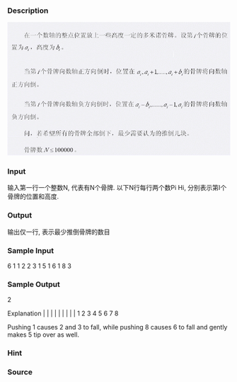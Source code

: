 
### Description
![](/JudgeOnline/images/1472.jpg)
### Input
输入第一行一个整数N, 代表有N个骨牌. 以下N行每行两个数Pi Hi, 分别表示第I个骨牌的位置和高度.
### Output
输出仅一行, 表示最少推倒骨牌的数目
### Sample Input
6
1 1
2 2
3 1
5 1
6 1
8 3

### Sample Output
2


Explanation
              |
  |           |
| | |   | |   |
1 2 3 4 5 6 7 8

Pushing 1 causes 2 and 3 to fall, while pushing 8 causes 6 to fall and gently makes 5 tip over as well.
### Hint

### Source
